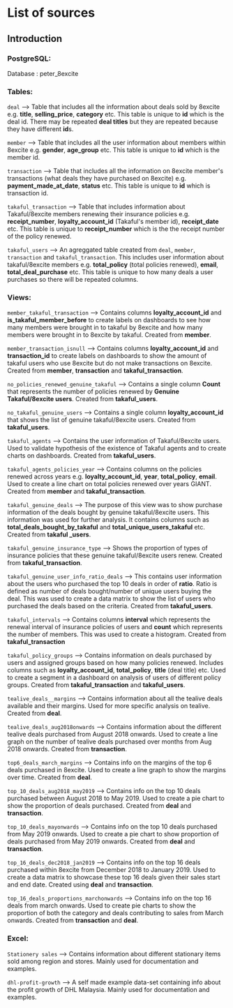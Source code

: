 # List of sources

## Introduction

### PostgreSQL:

Database : peter_8excite

### Tables:

`deal` --> Table that includes all the information about deals sold by 8excite e.g. **title**, **selling_price**, **category** etc. This table is unique to **id** which is the deal id. There may be repeated **deal titles** but they are repeated because they have different **id**s.

`member` --> Table that includes all the user information about members within 8excite e.g. **gender**, **age_group** etc. This table is unique to **id** which is the member id. 

`transaction` --> Table that includes all the information on 8excite member's transactions (what deals they have purchased on 8excite) e.g. **payment_made_at_date**, **status** etc. This table is unique to **id** which is transaction id. 

`takaful_transaction` --> Table that includes information about Takaful/8excite members renewing their insurance policies e.g. **receipt_number**, **loyalty_account_id** (Takaful's member id), **receipt_date** etc. This table is unique to **receipt_number** which is the the receipt number of the policy renewed.

`takaful_users` --> An agreggated table created from `deal`, `member`, `transaction` and `takaful_transaction`. This includes user information about takaful/8excite members e.g. **total_policy** (total policies renewed), **email**, **total_deal_purchase** etc. This table is unique to how many deals a user purchases so there will be repeated columns. 

### Views:

`member_takaful_transaction` --> Contains columns **loyalty_account_id** and **is_takaful_member_before** to create labels on dashboards to see how many members were brought in to takaful by 8excite and how many members were brought in to 8excite by takaful. Created from **member**.

`member_transaction_isnull` --> Contains columns **loyalty_account_id** and **transaction_id** to create labels on dashboards to show the amount of takaful users who use 8excite but do not make transactions on 8excite. Created from **member**, **transaction** and **takaful_transaction**.

`no_policies_renewed_genuine_takaful` --> Contains a single column **Count** that represents the number of policies renewed by **Genuine Takaful/8excite users**. Created from **takaful_users**.

`no_takaful_genuine_users` --> Contains a single column **loyalty_account_id** that shows the list of genuine takaful/8excite users. Created from **takaful_users**.

`takaful_agents` --> Contains the user information of Takaful/8excite users. Used to validate hypothesis of the existence of Takaful agents and to create charts on dashboards. Created from **takaful_users**.

`takaful_agents_policies_year` --> Contains columns on the policies renewed across years e.g. **loyalty_account_id**, **year**, **total_policy**, **email**. Used to create a line chart on total policies renewed over years GIANT. Created from **member** and **takaful_transaction**.

`takaful_genuine_deals` --> The purpose of this view was to show purchase information of the deals bought by genuine takaful/8excite users. This information was used for further analysis. It contains columns such as **total_deals_bought_by_takaful** and **total_unique_users_takaful** etc. Created from **takaful _users**.

`takaful_genuine_insurance_type` --> Shows the proportion of types of insurance policies that these genuine takaful/8excite users renew. Created from **takaful_transaction**.

`takaful_genuine_user_info_ratio_deals` --> This contains user information about the users who purchased the top 10 deals in order of **ratio**. Ratio is defined as number of deals bought/number of unique users buying the deal. This was used to create a data matrix to show the list of users who purchased the deals based on the criteria. Created from **takaful_users**.

`takaful_intervals` --> Contains columns **interval** which represents the renewal interval of insurance policies of users and **count** which represents the number of members. This was used to create a histogram. Created from **takaful_transaction**

`takaful_policy_groups` --> Contains information on deals purchased by users and assigned groups based on how many policies renewed. Includes columns such as **loyalty_account_id**, **total_policy**, **title** (deal title) etc. Used to create a segment in a dashboard on analysis of users of different policy groups. Created from **takaful_transaction** and **takaful_users**.

`tealive_deals__margins` --> Contains information about all the tealive deals available and their margins. Used for more specific analysis on tealive. Created from **deal**.

`tealive_deals_aug2018onwards` --> Contains information about the different tealive deals purchased from August 2018 onwards. Used to create a line graph on the number of tealive deals purchased over months from Aug 2018 onwards. Created from **transaction**.

`top6_deals_march_margins` --> Contains info on the margins of the top 6 deals purchased in 8excite. Used to create a line graph to show the margins over time. Created from **deal**.

`top_10_deals_aug2018_may2019` --> Contains info on the top 10 deals purchased between August 2018 to May 2019. Used to create a pie chart to show the proportion of deals purchased. Created from **deal** and **transaction**.

`top_10_deals_mayonwards` --> Contains info on the top 10 deals purchased from May 2019 onwards. Used to create a pie chart to show proportion of deals purchased from May 2019 onwards. Created from **deal** and **transaction**.

`top_16_deals_dec2018_jan2019` --> Contains info on the top 16 deals purchased within 8excite from December 2018 to January 2019. Used to create a data matrix to showcase these top 16 deals given their sales start and end date. Created using **deal** and **transaction**.

`top_16_deals_proportions_marchonwards` --> Contains info on the top 16 deals from march onwards. Used to create pie charts to show the proportion of both the category and deals contributing to sales from March onwards. Created from **transaction** and **deal**.


### Excel:

`Stationery sales` --> Contains information about different stationary items sold among region and stores. Mainly used for documentation and examples.

`dhl-profit-growth` --> A self made example data-set containing info about the profit growth of DHL Malaysia. Mainly used for documentation and examples.